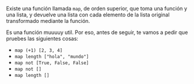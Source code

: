Existe una función llamada `map`, de orden superior, que toma una función y una lista, y devuelve una lista con cada elemento de la lista original transformado mediante la función. 

Es una función muuuuy util. Por eso, antes de seguir, te vamos a pedir que pruebes las siguientes cosas: 

* `map (+1) [2, 3, 4]`
* `map length ["hola", "mundo"]`
* `map not [True, False, False]`
* `map not []`
* `map length []`
